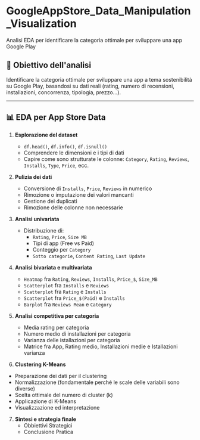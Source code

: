 # GoogleAppStore_Data_Manipulation_Visualization
Analisi EDA per  identificare la categoria ottimale per sviluppare una app  Google Play

## 🧭 Obiettivo dell'analisi

Identificare la categoria ottimale per sviluppare una app a tema sostenibilità su Google Play, 
basandosi su dati reali (rating, numero di recensioni, installazioni, concorrenza, tipologia, prezzo...).

---

## 📊 EDA per App Store Data

1. **Esplorazione del dataset**
   - `df.head()`, `df.info()`, `df.isnull()`
   - Comprendere le dimensioni e i tipi di dati
   - Capire come sono strutturate le colonne: `Category`, `Rating`, `Reviews`, `Installs`, `Type`, `Price`, ecc.


2. **Pulizia dei dati**
   - Conversione di `Installs`, `Price`, `Reviews` in numerico
   - Rimozione o imputazione dei valori mancanti
   - Gestione dei duplicati
   - Rimozione delle colonne non necessarie


3. **Analisi univariata**
   - Distribuzione di:
     - `Rating`, `Price`, `Size MB`
     - Tipi di app (Free vs Paid)
     - Conteggio per `Category`
     - `Sotto categorie`, `Content Rating`, `Last Update`


4. **Analisi bivariata e multivariata**
   - `Heatmap` fra `Rating`, `Reviews`, `Installs`, `Price_$`, `Size_MB`
   - `Scatterplot` fra `Installs` e `Reviews`
   - `Scatterplot` fra `Rating` e `Installs`
   - `Scatterplot` fra `Price_$(Paid)` e `Installs`
   - `Barplot` fra `Reviews Mean` e `Category`


5. **Analisi competitiva per categoria**
   - Media rating per categoria
   - Numero medio di installazioni per categoria
   - Varianza delle istallazioni per categoria
   - Matrice fra App, Rating medio, Installazioni medie e Istallazioni varianza


6.  **Clustering K-Means**
   - Preparazione dei dati per il clustering
   - Normalizzazione (fondamentale perché le scale delle variabili sono diverse)
   - Scelta ottimale del numero di cluster (k)
   - Applicazione di K-Means
   - Visualizzazione ed interpretazione 


7. **Sintesi e strategia finale**
   - Obbiettivi Strategici
   - Conclusione Pratica
